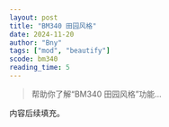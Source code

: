 ```yaml
---
layout: post
title: "BM340 田园风格"
date: 2024-11-20
author: "Bny"
tags: ["mod", "beautify"]
scode: bm340
reading_time: 5
---
```


> 帮助你了解“BM340 田园风格”功能...

内容后续填充。
